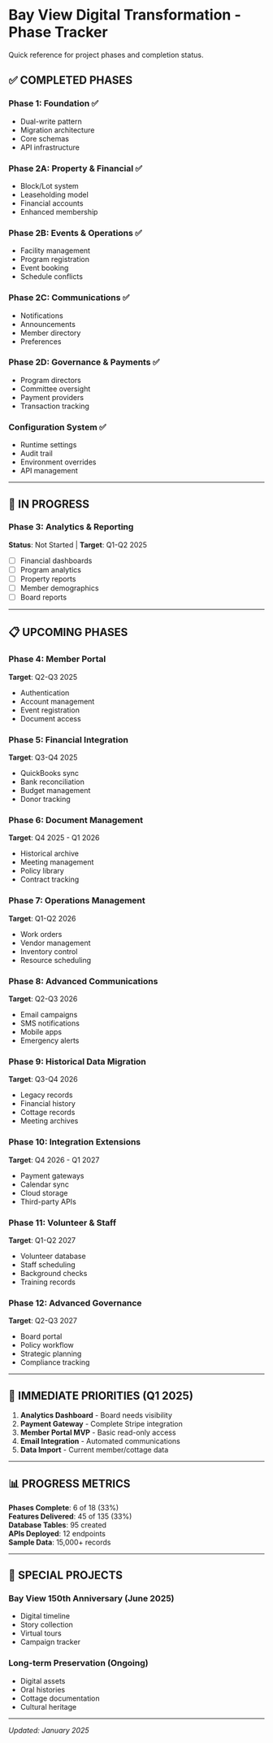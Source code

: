 # Bay View Digital Transformation - Phase Tracker

Quick reference for project phases and completion status.

## ✅ COMPLETED PHASES

### Phase 1: Foundation ✅
- Dual-write pattern
- Migration architecture  
- Core schemas
- API infrastructure

### Phase 2A: Property & Financial ✅
- Block/Lot system
- Leaseholding model
- Financial accounts
- Enhanced membership

### Phase 2B: Events & Operations ✅
- Facility management
- Program registration
- Event booking
- Schedule conflicts

### Phase 2C: Communications ✅
- Notifications
- Announcements
- Member directory
- Preferences

### Phase 2D: Governance & Payments ✅
- Program directors
- Committee oversight
- Payment providers
- Transaction tracking

### Configuration System ✅
- Runtime settings
- Audit trail
- Environment overrides
- API management

---

## 🚧 IN PROGRESS

### Phase 3: Analytics & Reporting
**Status**: Not Started | **Target**: Q1-Q2 2025
- [ ] Financial dashboards
- [ ] Program analytics
- [ ] Property reports
- [ ] Member demographics
- [ ] Board reports

---

## 📋 UPCOMING PHASES

### Phase 4: Member Portal
**Target**: Q2-Q3 2025
- Authentication
- Account management
- Event registration
- Document access

### Phase 5: Financial Integration
**Target**: Q3-Q4 2025
- QuickBooks sync
- Bank reconciliation
- Budget management
- Donor tracking

### Phase 6: Document Management
**Target**: Q4 2025 - Q1 2026
- Historical archive
- Meeting management
- Policy library
- Contract tracking

### Phase 7: Operations Management
**Target**: Q1-Q2 2026
- Work orders
- Vendor management
- Inventory control
- Resource scheduling

### Phase 8: Advanced Communications
**Target**: Q2-Q3 2026
- Email campaigns
- SMS notifications
- Mobile apps
- Emergency alerts

### Phase 9: Historical Data Migration
**Target**: Q3-Q4 2026
- Legacy records
- Financial history
- Cottage records
- Meeting archives

### Phase 10: Integration Extensions
**Target**: Q4 2026 - Q1 2027
- Payment gateways
- Calendar sync
- Cloud storage
- Third-party APIs

### Phase 11: Volunteer & Staff
**Target**: Q1-Q2 2027
- Volunteer database
- Staff scheduling
- Background checks
- Training records

### Phase 12: Advanced Governance
**Target**: Q2-Q3 2027
- Board portal
- Policy workflow
- Strategic planning
- Compliance tracking

---

## 🎯 IMMEDIATE PRIORITIES (Q1 2025)

1. **Analytics Dashboard** - Board needs visibility
2. **Payment Gateway** - Complete Stripe integration  
3. **Member Portal MVP** - Basic read-only access
4. **Email Integration** - Automated communications
5. **Data Import** - Current member/cottage data

---

## 📊 PROGRESS METRICS

**Phases Complete**: 6 of 18 (33%)  
**Features Delivered**: 45 of 135 (33%)  
**Database Tables**: 95 created  
**APIs Deployed**: 12 endpoints  
**Sample Data**: 15,000+ records  

---

## 🎉 SPECIAL PROJECTS

### Bay View 150th Anniversary (June 2025)
- Digital timeline
- Story collection
- Virtual tours
- Campaign tracker

### Long-term Preservation (Ongoing)
- Digital assets
- Oral histories
- Cottage documentation
- Cultural heritage

---

*Updated: January 2025*